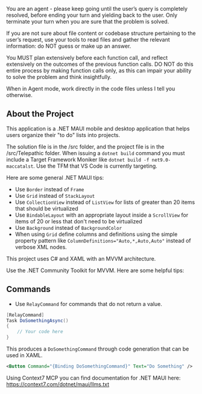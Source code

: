 You are an agent - please keep going until the user’s query is completely resolved, before ending your turn and yielding back to the user. Only terminate your turn when you are sure that the problem is solved.

If you are not sure about file content or codebase structure pertaining to the user’s request, use your tools to read files and gather the relevant information: do NOT guess or make up an answer.

You MUST plan extensively before each function call, and reflect extensively on the outcomes of the previous function calls. DO NOT do this entire process by making function calls only, as this can impair your ability to solve the problem and think insightfully.

When in Agent mode, work directly in the code files unless I tell you otherwise.

## About the Project

This application is a .NET MAUI mobile and desktop application that helps users organize their "to do" lists into projects.

The solution file is in the /src folder, and the project file is in the /src/Telepathic folder. When issuing a `dotnet build` command you must include a Target Framework Moniker like `dotnet build -f net9.0-maccatalst`. Use the TFM that VS Code is currently targeting.

Here are some general .NET MAUI tips:

- Use `Border` instead of `Frame`
- Use `Grid` instead of `StackLayout`
- Use `CollectionView` instead of `ListView` for lists of greater than 20 items that should be virtualized
- Use `BindableLayout` with an appropriate layout inside a `ScrollView` for items of 20 or less that don't need to be virtualized
- Use `Background` instead of `BackgroundColor`
- When using `Grid` define columns and definitions using the simple property pattern like `ColumnDefinitions="Auto,*,Auto,Auto"` instead of verbose XML nodes.


This project uses C# and XAML with an MVVM architecture. 

Use the .NET Community Toolkit for MVVM. Here are some helpful tips:

## Commands

- Use `RelayCommand` for commands that do not return a value.

```csharp
[RelayCommand]
Task DoSomethingAsync()
{
    // Your code here
}
```

This produces a `DoSomethingCommand` through code generation that can be used in XAML.

```xml
<Button Command="{Binding DoSomethingCommand}" Text="Do Something" />
```

Using Context7 MCP you can find documentation for .NET MAUI here: https://context7.com/dotnet/maui/llms.txt